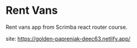 # Rent Vans

Rent vans app from Scrimba react router course.

site: https://golden-paprenjak-deec63.netlify.app/

